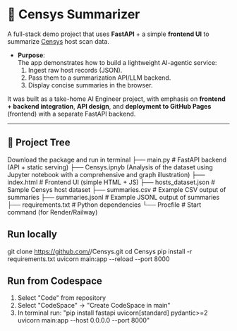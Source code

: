 # 🔎 Censys Summarizer

A full-stack demo project that uses **FastAPI** + a simple **frontend UI** to summarize [Censys](https://censys.io/) host scan data.  

- **Purpose**:  
  The app demonstrates how to build a lightweight AI-agentic service:  
  1. Ingest raw host records (JSON).  
  2. Pass them to a summarization API/LLM backend.  
  3. Display concise summaries in the browser.  

It was built as a take-home AI Engineer project, with emphasis on **frontend + backend integration**, **API design**, and **deployment to GitHub Pages** (frontend) with a separate FastAPI backend.

---

## 📂 Project Tree
Download the package and run in terminal
├── main.py # FastAPI backend (API + static serving)
├── Censys.ipnyb (Analysis of the dataset using Jupyter notebook with a comprehensive and graph illustration)
├── index.html # Frontend UI (simple HTML + JS)
├── hosts_dataset.json # Sample Censys host dataset
├── summaries.csv # Example CSV output of summaries
├── summaries.jsonl # Example JSONL output of summaries
├── requirements.txt # Python dependencies
└── Procfile # Start command (for Render/Railway)

## Run locally
git clone https://github.com/<your-username>/Censys.git
cd Censys
pip install -r requirements.txt
uvicorn main:app --reload --port 8000


## Run from Codespace
1. Select "Code" from repository
2. Select "CodeSpace" -> "Create CodeSpace in main" 
3. In terminal run: 
"pip install fastapi uvicorn[standard] pydantic>=2
uvicorn main:app --host 0.0.0.0 --port 8000"





